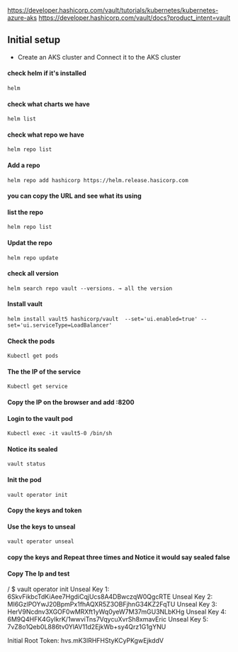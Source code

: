 https://developer.hashicorp.com/vault/tutorials/kubernetes/kubernetes-azure-aks
https://developer.hashicorp.com/vault/docs?product_intent=vault
## Initial setup 
- Create an AKS cluster and Connect it to the AKS cluster 

#### check helm if it's installed 
```
helm                                                  
```
#### check what charts we have 
```
helm list                                           
```
#### check what repo we have 
```
helm repo list                                     
```
#### Add a repo    
```                                      
helm repo add hashicorp https://helm.release.hasicorp.com
```
#### you can copy the URL and see what its using 

#### list the repo
```
helm repo list                                    
```
#### Updat the repo
```
helm repo update                             
```
#### check all version 
```
helm search repo vault --versions. → all the version  
```
#### Install vault
```
helm install vault5 hashicorp/vault  --set='ui.enabled=true' --set='ui.serviceType=LoadBalancer'
```
#### Check the pods
```
Kubectl get pods
```
#### The the IP of the service
```
Kubectl get service 
```
#### Copy the IP on the browser and add :8200

#### Login to the vault pod 
```
Kubectl exec -it vault5-0 /bin/sh
```
####  Notice its sealed
```
vault status  
```
####  Init the pod
```
vault operator init  
```
####  Copy the keys and token

####  Use the keys to unseal
```
vault operator unseal 
```
####  copy the keys and Repeat three times and Notice it would say sealed false 
####  Copy The Ip and test 


/ $ vault operator init
Unseal Key 1: 6SkvFikbcTdKiAee7HgdiCqjUcs8A4DBwczqW0QgcRTE
Unseal Key 2: MI6GzlPOYwJ20BpmPx1fhAQXR5Z3OBFjhnG34KZ2FqTU
Unseal Key 3: HerV9Ncdnv3XGOF0wMRXft1yWq0yeW7M37mGU3NLbKHg
Unseal Key 4: 6M9Q4HFK4GyIkrK/1wwviTns7VqycuXvrSh8xmavEric
Unseal Key 5: 7vZ8o1Qeb0L886tv0YlAV11d2EjkWb+sy4Qrz1G1gYNU

Initial Root Token: hvs.mK3lRHFHStyKCyPKgwEjkddV
